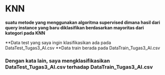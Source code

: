 # KNN 

**suatu metode yang menggunakan algoritma supervised dimana hasil dari query instance yang baru diklasifikan berdasarkan mayoritas dari kategori pada KNN**


**Data test yang saya ingin klasifikasikan ada pada DataTest_Tugas3_AI.csv
**Data train berada pada DataTrain_Tugas3_AI.csv

### Dengan kata lain, saya mengklasifikasikan DataTest_Tugas3_AI.csv terhadap DataTrain_Tugas3_AI.csv
